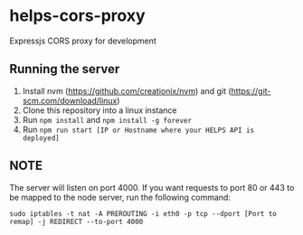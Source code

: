# helps-cors-proxy
Expressjs CORS proxy for development

## Running the server
1. Install nvm (https://github.com/creationix/nvm) and git (https://git-scm.com/download/linux)
2. Clone this repository into a linux instance
3. Run `npm install` and `npm install -g forever`
4. Run `npm run start [IP or Hostname where your HELPS API is deployed]`


## NOTE
The server will listen on port 4000. If you want requests to port 80 or 443 to be mapped to the node server, run the following command:
```
sudo iptables -t nat -A PREROUTING -i eth0 -p tcp --dport [Port to remap] -j REDIRECT --to-port 4000
```
